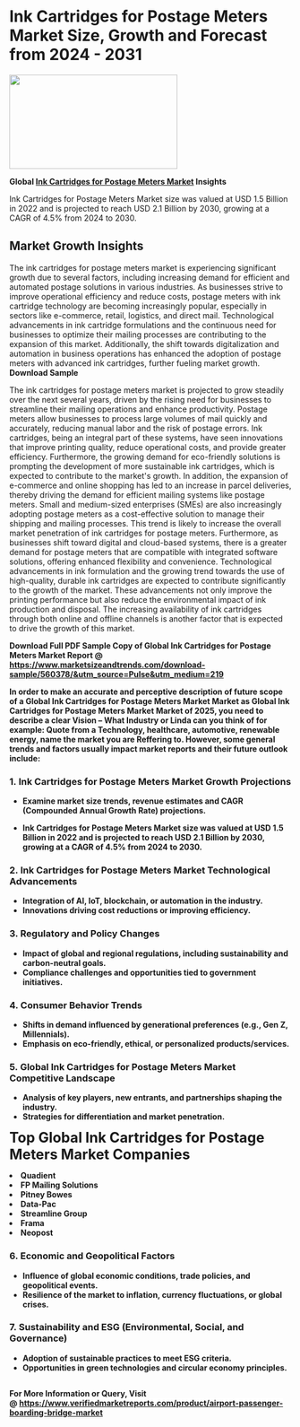 <H1>Ink Cartridges for Postage Meters Market Size, Growth and Forecast from 2024 - 2031</H1><img class="aligncenter size-medium wp-image-584254" src="https://thirdeyenews.in/wp-content/uploads/2024/09/Global-Market-Research-300x168.jpeg" alt="" width="300" height="168" /><p><strong>Global&nbsp;<a href="https://www.marketsizeandtrends.com/download-sample/560378/&amp;utm_source=Pulse&amp;utm_medium=219">Ink Cartridges for Postage Meters Market</a> Insights</strong></p><p>Ink Cartridges for Postage Meters Market size was valued at USD 1.5 Billion in 2022 and is projected to reach USD 2.1 Billion by 2030, growing at a CAGR of 4.5% from 2024 to 2030.</p><p><h2>Market Growth Insights</h2> The ink cartridges for postage meters market is experiencing significant growth due to several factors, including increasing demand for efficient and automated postage solutions in various industries. As businesses strive to improve operational efficiency and reduce costs, postage meters with ink cartridge technology are becoming increasingly popular, especially in sectors like e-commerce, retail, logistics, and direct mail. Technological advancements in ink cartridge formulations and the continuous need for businesses to optimize their mailing processes are contributing to the expansion of this market. Additionally, the shift towards digitalization and automation in business operations has enhanced the adoption of postage meters with advanced ink cartridges, further fueling market growth. <br> <strong>Download Sample</strong> <p>The ink cartridges for postage meters market is projected to grow steadily over the next several years, driven by the rising need for businesses to streamline their mailing operations and enhance productivity. Postage meters allow businesses to process large volumes of mail quickly and accurately, reducing manual labor and the risk of postage errors. Ink cartridges, being an integral part of these systems, have seen innovations that improve printing quality, reduce operational costs, and provide greater efficiency. Furthermore, the growing demand for eco-friendly solutions is prompting the development of more sustainable ink cartridges, which is expected to contribute to the market's growth. In addition, the expansion of e-commerce and online shopping has led to an increase in parcel deliveries, thereby driving the demand for efficient mailing systems like postage meters. Small and medium-sized enterprises (SMEs) are also increasingly adopting postage meters as a cost-effective solution to manage their shipping and mailing processes. This trend is likely to increase the overall market penetration of ink cartridges for postage meters. Furthermore, as businesses shift toward digital and cloud-based systems, there is a greater demand for postage meters that are compatible with integrated software solutions, offering enhanced flexibility and convenience. Technological advancements in ink formulation and the growing trend towards the use of high-quality, durable ink cartridges are expected to contribute significantly to the growth of the market. These advancements not only improve the printing performance but also reduce the environmental impact of ink production and disposal. The increasing availability of ink cartridges through both online and offline channels is another factor that is expected to drive the growth of this market. <br> <strong></p><p><span class=""><strong>Download Full PDF Sample Copy of Global Ink Cartridges for Postage Meters Market Report</strong> @ <a href="https://www.marketsizeandtrends.com/download-sample/560378/&amp;utm_source=Pulse&amp;utm_medium=219" target="_blank">https://www.marketsizeandtrends.com/download-sample/560378/&amp;utm_source=Pulse&amp;utm_medium=219</a></span></p><p>In order to make an accurate and perceptive description of future scope of a Global&nbsp;Ink Cartridges for Postage Meters Market Market as Global&nbsp;Ink Cartridges for Postage Meters Market Market of 2025, you need to describe a clear Vision &ndash; What Industry or Linda can you think of for example: Quote from a Technology, healthcare, automotive, renewable energy, name the market you are Reffering to. However, some general trends and factors usually impact market reports and their future outlook include:</p><h3>1.&nbsp;<strong>Ink Cartridges for Postage Meters Market Growth Projections</strong></h3><ul><li>Examine market size trends, revenue estimates and CAGR (Compounded Annual Growth Rate) projections.</li><li><p>Ink Cartridges for Postage Meters Market size was valued at USD 1.5 Billion in 2022 and is projected to reach USD 2.1 Billion by 2030, growing at a CAGR of 4.5% from 2024 to 2030.</p></li></ul><h3>2.&nbsp;<strong>Ink Cartridges for Postage Meters Market Technological Advancements</strong></h3><ul><li>Integration of AI, IoT, blockchain, or automation in the industry.</li><li>Innovations driving cost reductions or improving efficiency.</li></ul><h3>3.&nbsp;<strong>Regulatory and Policy Changes</strong></h3><ul><li>Impact of global and regional regulations, including sustainability and carbon-neutral goals.</li><li>Compliance challenges and opportunities tied to government initiatives.</li></ul><h3>4.&nbsp;<strong>Consumer Behavior Trends</strong></h3><ul><li>Shifts in demand influenced by generational preferences (e.g., Gen Z, Millennials).</li><li>Emphasis on eco-friendly, ethical, or personalized products/services.</li></ul><h3>5.&nbsp;<strong>Global Ink Cartridges for Postage Meters Market Competitive Landscape</strong></h3><ul><li>Analysis of key players, new entrants, and partnerships shaping the industry.</li><li>Strategies for differentiation and market penetration.</li></ul><p data-pm-slice="1 1 []"><span style="color: inherit; font-family: inherit; font-size: 25px;">Top Global Ink Cartridges for Postage Meters Market Companies</span></p><div class="" data-test-id=""><p><li>Quadient</li><li> FP Mailing Solutions</li><li> Pitney Bowes</li><li> Data-Pac</li><li> Streamline Group</li><li> Frama</li><li> Neopost</li></p></div><h3>6.&nbsp;<strong>Economic and Geopolitical Factors</strong></h3><ul><li>Influence of global economic conditions, trade policies, and geopolitical events.</li><li>Resilience of the market to inflation, currency fluctuations, or global crises.</li></ul><h3>7.&nbsp;<strong>Sustainability and ESG (Environmental, Social, and Governance)</strong></h3><ul><li>Adoption of sustainable practices to meet ESG criteria.</li><li>Opportunities in green technologies and circular economy principles.</li></ul><h2><strong style="font-size: 14px;">For More Information or Query, Visit @&nbsp;</strong><a style="background-color: #ffffff; font-size: 14px;" href="https://www.marketsizeandtrends.com/report/ink-cartridges-for-postage-meters-market/" target="_blank">https://www.verifiedmarketreports.com/product/airport-passenger-boarding-bridge-market</a></h2>
